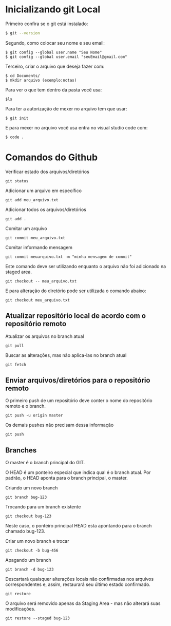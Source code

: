 # Inicializando git Local


Primeiro confira se o git está instalado:

```bash
$ git --version
```

Segundo, como colocar seu nome e seu email:

```
$ git config --global user.name "Seu Nome"
$ git config --global user.email "seuEmail@gmail.com"
```

Terceiro, criar o arquivo que deseja fazer com:

```
$ cd Documents/
$ mkdir arquivo (exemplo:notas)
```

Para ver o que tem dentro da pasta você usa:

```
$ls
```

Para ter a autorização de mexer no arquivo tem que usar:

```
$ git init
```

E para mexer no arquivo você usa entra no visual studio code com:

```
$ code .
```

# Comandos do Github

Verificar estado dos arquivos/diretórios

```
git status
```

Adicionar um arquivo em específico
````
git add meu_arquivo.txt
````

Adicionar todos os arquivos/diretórios
````
git add .
````

Comitar um arquivo
```
git commit meu_arquivo.txt
```

Comitar informando mensagem
```
git commit meuarquivo.txt -m "minha mensagem de commit"
```

Este comando deve ser utilizando enquanto o arquivo não foi adicionado na staged area.
```
git checkout -- meu_arquivo.txt
```

E para alteração do diretório pode ser utilizada o comando abaixo:
```
git checkout meu_arquivo.txt
```

Atualizar repositório local de acordo com o repositório remoto
--
Atualizar os arquivos no branch atual
```
git pull
```
Buscar as alterações, mas não aplica-las no branch atual
```
git fetch
```
Enviar arquivos/diretórios para o repositório remoto
--
O primeiro push de um repositório deve conter o nome do repositório remoto e o branch.
```
git push -u origin master
```
Os demais pushes não precisam dessa informação
```
git push
```
Branches
--
O master é o branch principal do GIT.

O HEAD é um ponteiro especial que indica qual é o branch atual. Por padrão, o HEAD aponta para o branch principal, o master.

Criando um novo branch
````
git branch bug-123
````
Trocando para um branch existente
````
git checkout bug-123
````
Neste caso, o ponteiro principal HEAD esta apontando para o branch chamado bug-123.

Criar um novo branch e trocar
````
git checkout -b bug-456
`````
Apagando um branch
````
git branch -d bug-123
````
Descartará quaisquer alterações locais não confirmadas nos arquivos correspondentes e, assim, restaurará seu último estado confirmado.
````
git restore
````
O arquivo será removido apenas da Staging Area - mas não alterará suas modificações.
````
git restore --staged bug-123
````